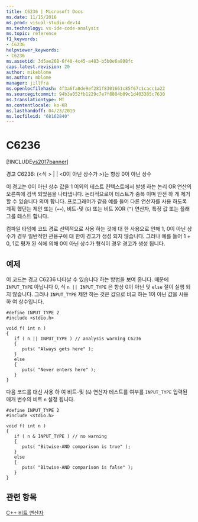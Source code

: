 ```yaml
---
title: C6236 | Microsoft Docs
ms.date: 11/15/2016
ms.prod: visual-studio-dev14
ms.technology: vs-ide-code-analysis
ms.topic: reference
f1_keywords:
- C6236
helpviewer_keywords:
- C6236
ms.assetid: 3d5ae268-6f40-4c45-a483-b5b0e6a808fc
caps.latest.revision: 20
author: mikeblome
ms.author: mblome
manager: jillfra
ms.openlocfilehash: 4f3a6fa8de9ef281f8301661c85f67c1cacc1a22
ms.sourcegitcommit: 94b3a052fb1229c7e7f8804b09c1d403385c7630
ms.translationtype: MT
ms.contentlocale: ko-KR
ms.lasthandoff: 04/23/2019
ms.locfileid: "68162840"
---
```

# <a name="c6236"></a>C6236
[!INCLUDE[vs2017banner](../includes/vs2017banner.md)]

경고 C6236: (\<식 > &#124; &#124; \<0이 아닌 상수가 >)는 항상 0이 아닌 상수  
  
 이 경고는 0이 아닌 상수 값을 1 이외의 테스트 컨텍스트에서 발생 하는 논리 OR 연산의 오른쪽에 검색 되었음을 나타냅니다. 논리적으로이 테스트가 중복 이며 안전 하 게 제거할 수 있습니다 의미 합니다. 프로그래머가 같음 예를 들어 다른 연산자를 사용 하도록 계획 했던는 제안 또는 (`==`), 비트-및 (`&`) 또는 비트 XOR (`^`) 연산자, 특정 값 또는 플래그를 테스트 합니다.  
  
 컴파일 타임에 코드 경로 선택적으로 사용 하는 것에 대 한 사용으로 인해 1, 0이 아닌 상수가 경우 일반적인 관용구에 대 한이 경고가 생성 되지 않습니다. 그러나 예를 들어 1 + 0, 1로 평가 된 식에 의해 0이 아닌 상수가 형식이 경우 경고가 생성 됩니다.  
  
## <a name="example"></a>예제  
 이 코드는 경고 C6236 나타날 수 있습니다 하는 방법을 보여 줍니다. 때문에 `INPUT_TYPE` 아닙니다 0, 식 `n || INPUT_TYPE` 은 항상 0이 아닌 및 `else` 절이 실행 되지 않습니다. 그러나 `INPUT_TYPE` 제안 하는 것은 값으로 비교 하는 1이 아닌 값을 사용 하 여 상수입니다.  
  
```  
#define INPUT_TYPE 2  
#include <stdio.h>  
  
void f( int n )  
{  
   if ( n || INPUT_TYPE ) // analysis warning C6236  
   {  
      puts( "Always gets here" );  
   }  
   else  
   {  
      puts( "Never enters here" );  
   }  
}  
```  
  
 다음 코드를 대신 사용 하 여 비트-및 (`&`) 연산자 테스트를 여부를 `INPUT_TYPE` 입력된 매개 변수의 비트 `n` 설정 됩니다.  
  
```  
#define INPUT_TYPE 2  
#include <stdio.h>  
  
void f( int n )  
{  
   if ( n & INPUT_TYPE ) // no warning  
   {  
      puts( "Bitwise-AND comparison is true" );  
   }  
   else  
   {  
      puts( "Bitwise-AND comparison is false" );  
   }  
}  
```  
  
## <a name="see-also"></a>관련 항목  
 [C++ 비트 연산자](http://go.microsoft.com/fwlink/?LinkId=181162)
